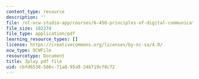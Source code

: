 ```yaml
---
content_type: resource
description: ''
file: /ol-ocw-studio-app/courses/6-450-principles-of-digital-communications-i-fall-2006/cbfd6538586c71a895a924b719cf8c72_IgN5JQSh8w4.pdf
file_size: 102274
file_type: application/pdf
learning_resource_types: []
license: https://creativecommons.org/licenses/by-nc-sa/4.0/
ocw_type: OCWFile
resourcetype: Document
title: 3play pdf file
uid: cbfd6538-586c-71a8-95a9-24b719cf8c72
---
```

